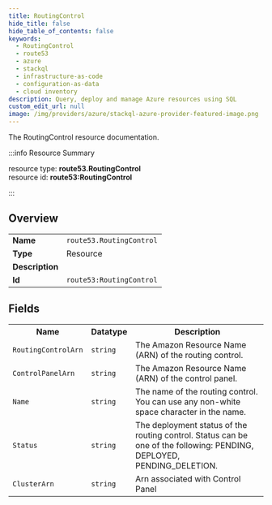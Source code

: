 ```yaml
---
title: RoutingControl
hide_title: false
hide_table_of_contents: false
keywords:
  - RoutingControl
  - route53
  - azure
  - stackql
  - infrastructure-as-code
  - configuration-as-data
  - cloud inventory
description: Query, deploy and manage Azure resources using SQL
custom_edit_url: null
image: /img/providers/azure/stackql-azure-provider-featured-image.png
---
```

The RoutingControl resource documentation.

:::info Resource Summary

<div class="row">
<div class="providerDocColumn">
<span>resource type:&nbsp;<b>route53.RoutingControl</b></span><br />
<span>resource id:&nbsp;<b>route53:RoutingControl</b></span><br />
</div>
</div>

:::

## Overview
<table><tbody>
<tr><td><b>Name</b></td><td><code>route53.RoutingControl</code></td></tr>
<tr><td><b>Type</b></td><td>Resource</td></tr>
<tr><td><b>Description</b></td><td></td></tr>
<tr><td><b>Id</b></td><td><code>route53:RoutingControl</code></td></tr>
</tbody></table>

## Fields
<table><tbody>
<tr><th>Name</th><th>Datatype</th><th>Description</th></tr>
<tr><td><code>RoutingControlArn</code></td><td><code>string</code></td><td>The Amazon Resource Name (ARN) of the routing control.</td></tr><tr><td><code>ControlPanelArn</code></td><td><code>string</code></td><td>The Amazon Resource Name (ARN) of the control panel.</td></tr><tr><td><code>Name</code></td><td><code>string</code></td><td>The name of the routing control. You can use any non-white space character in the name.</td></tr><tr><td><code>Status</code></td><td><code>string</code></td><td>The deployment status of the routing control. Status can be one of the following: PENDING, DEPLOYED, PENDING_DELETION.</td></tr><tr><td><code>ClusterArn</code></td><td><code>string</code></td><td>Arn associated with Control Panel</td></tr>
</tbody></table>